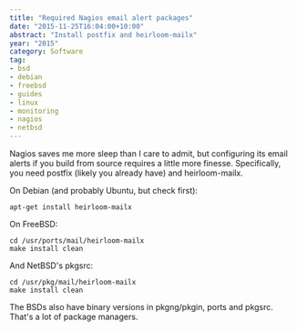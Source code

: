 ```yaml
---
title: "Required Nagios email alert packages"
date: "2015-11-25T16:04:00+10:00"
abstract: "Install postfix and heirloom-mailx"
year: "2015"
category: Software
tag:
- bsd
- debian
- freebsd
- guides
- linux
- monitoring
- nagios
- netbsd
---
```

Nagios saves me more sleep than I care to admit, but configuring its email alerts if you build from source requires a little more finesse. Specifically, you need postfix (likely you already have) and heirloom-mailx.

On Debian (and probably Ubuntu, but check first):

    apt-get install heirloom-mailx

On FreeBSD:

    cd /usr/ports/mail/heirloom-mailx
    make install clean

And NetBSD's pkgsrc:

    cd /usr/pkg/mail/heirloom-mailx
    make install clean

The BSDs also have binary versions in pkgng/pkgin, ports and pkgsrc. That's a lot of package managers.

